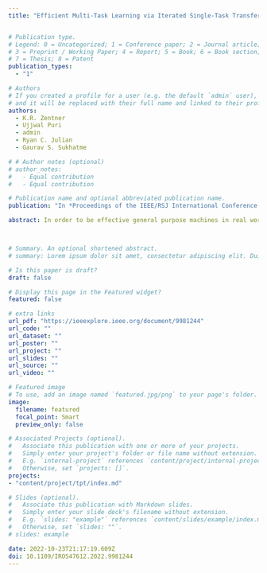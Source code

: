 ```yaml
---
title: "Efficient Multi-Task Learning via Iterated Single-Task Transfer"


# Publication type.
# Legend: 0 = Uncategorized; 1 = Conference paper; 2 = Journal article;
# 3 = Preprint / Working Paper; 4 = Report; 5 = Book; 6 = Book section;
# 7 = Thesis; 8 = Patent
publication_types:
  - "1"

# Authors
# If you created a profile for a user (e.g. the default `admin` user), write the username (folder name) here
# and it will be replaced with their full name and linked to their profile.
authors:
  - K.R. Zentner
  - Ujjwal Puri
  - admin
  - Ryan C. Julian
  - Gaurav S. Sukhatme

# # Author notes (optional)
# author_notes:
#   - Equal contribution
#   - Equal contribution

# Publication name and optional abbreviated publication name.
publication: "In *Proceedings of the IEEE/RSJ International Conference on Intelligent Robots and Systems (IROS), October 23-27, 2022, Kyoto, Japan*"

abstract: In order to be effective general purpose machines in real world environments, robots not only will need to adapt their existing manipulation skills to new circumstances, they will need to acquire entirely new skills on-the-fly. One approach to achieving this capability is via Multi-task Reinforcement Learning (MTRL). Most recent work in MTRL trains a single policy to solve all tasks at once. In this work, we investigate the feasibility of instead training separate policies for each task, and only transferring from a task once the policy for it has finished training. We describe a method of finding near optimal sequences of transfers to perform in this setting, and use it to show that performing the optimal sequence of transfer is competitive with other MTRL methods on the Meta World MT10 benchmark. Lastly, we describe a method for finding nearly optimal transfer sequences during training that is able to improve on training each task from scratch.



# Summary. An optional shortened abstract.
# summary: Lorem ipsum dolor sit amet, consectetur adipiscing elit. Duis posuere tellus ac convallis placerat. Proin tincidunt magna sed ex sollicitudin condimentum.

# Is this paper is draft?
draft: false

# Display this page in the Featured widget?
featured: false

# extra links
url_pdf: "https://ieeexplore.ieee.org/document/9981244"
url_code: ""
url_dataset: ""
url_poster: ""
url_project: ""
url_slides: ""
url_source: ""
url_video: ""

# Featured image
# To use, add an image named `featured.jpg/png` to your page's folder.
image:
  filename: featured
  focal_point: Smart
  preview_only: false

# Associated Projects (optional).
#   Associate this publication with one or more of your projects.
#   Simply enter your project's folder or file name without extension.
#   E.g. `internal-project` references `content/project/internal-project/index.md`.
#   Otherwise, set `projects: []`.
projects:
- "content/project/tpt/index.md"

# Slides (optional).
#   Associate this publication with Markdown slides.
#   Simply enter your slide deck's filename without extension.
#   E.g. `slides: "example"` references `content/slides/example/index.md`.
#   Otherwise, set `slides: ""`.
# slides: example

date: 2022-10-23T21:17:19.609Z
doi: 10.1109/IROS47612.2022.9981244
---
```


<!-- {{% callout note %}}
Click the *Cite* button above to demo the feature to enable visitors to import publication metadata into their reference management software.
{{% /callout %}}

{{% callout note %}}
Create your slides in Markdown - click the *Slides* button to check out the example.
{{% /callout %}}

Supplementary notes can be added here, including [code, math, and images](https://wowchemy.com/docs/writing-markdown-latex/). -->
